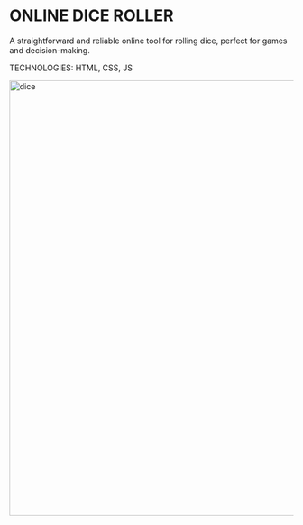 # ONLINE DICE ROLLER
A straightforward and reliable online tool for rolling dice, perfect for games and decision-making.

TECHNOLOGIES: HTML, CSS, JS

<img width="772" alt="dice" src="https://github.com/sr0511/Dice.github.io/assets/124714225/0a97b360-b7b8-4d61-98de-f831a78312ed">

